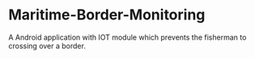 # Maritime-Border-Monitoring
A Android application with IOT module which prevents the fisherman to crossing over a border.
